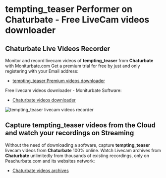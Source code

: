# tempting_teaser Performer on Chaturbate - Free LiveCam videos downloader

## Chaturbate Live Videos Recorder

Monitor and record livecam videos of **tempting_teaser** from **Chaturbate** with Moniturbate.com
Get a premium trial for free by just and only registering with your Email address:
* [tempting_teaser Premium videos downloader](https://moniturbate.com/request-demo-licence-key.html)

Free livecam videos downloader - Moniturbate Software:
* [Chaturbate videos downloader](https://moniturbate.com/moniturbate-download-software.html)

![tempting_teaser livecam videos recorder](https://peachurnet.com/templates/moniturbate-software.png)


## Capture tempting_teaser videos from the Cloud and watch your recordings on Streaming

Without the need of downloading a software, capture **tempting_teaser** livecam videos from **Chaturbate** 100% online.
Watch Livecam archives from **Chaturbate** unlimitedly from thousands of existing recordings, only on Peachurbate.com and its websites network:
* [Chaturbate videos archives](https://peachurnet.com/)